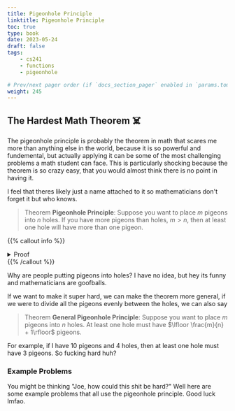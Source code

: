 ```yaml
---
title: Pigeonhole Principle
linktitle: Pigeonhole Principle
toc: true
type: book
date: 2023-05-24
draft: false
tags:
    - cs241
    - functions
    - pigeonhole

# Prev/next pager order (if `docs_section_pager` enabled in `params.toml`)
weight: 245
---
```


## The Hardest Math Theorem ☠️

The pigeonhole principle is probably the theorem in math that scares me more than anything else in the world, because it is so powerful and fundemental, but actually applying it can be some of the most challenging problems a math student can face. This is particularly shocking because the theorem is so crazy easy, that you would almost think there is no point in having it.

I feel that theres likely just a name attached to it so mathematicians don't forget it but who knows.

> Theorem **Pigeonhole Principle**: Suppose you want to place $m$ pigeons into $n$ holes. If you have more pigeons than holes, $m>n$, then at least one hole will have more than one pigeon.

{{% callout info %}}
<details>
<summary>Proof</summary>
Let $P$ be the set of pigeons and $H$ be the set of holes. If $f:P\rightarrow H$ is a function that maps a pigeon to a hole, and $|P|>|H|$ (more pigeons than holes), then $f$ cannot be injective. Since $f$ is not injective there must exist at least one pair $x,y$ such that $x\neq y$ and $f(x)=f(y)$; this means there are at least two pigeons in the same hole.
</br>
QED
</details>
{{% /callout %}}

Why are people putting pigeons into holes? I have no idea, but hey its funny and mathematicians are goofballs.

If we want to make it super hard, we can make the theorem more general, if we were to divide all the pigeons evenly between the holes, we can also say

> Theorem **General Pigeonhole Principle**: Suppose you want to place $m$ pigeons into $n$ holes. At least one hole must have $\lfloor \frac{m}{n} + 1\rfloor$ pigeons.

For example, if I have $10$ pigeons and $4$ holes, then at least one hole must have $3$ pigeons. So fucking hard huh?

### Example Problems

You might be thinking "Joe, how could this shit be hard?" Well here are some example problems that all use the pigeonhole principle. Good luck lmfao.